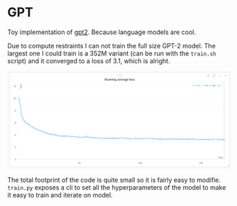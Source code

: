 # GPT  
Toy implementation of [gpt2](https://d4mucfpksywv.cloudfront.net/better-language-models/language_models_are_unsupervised_multitask_learners.pdf). Because language models are cool.

Due to compute restraints I can not train the full size GPT-2 model. The largest one I could train is a 352M variant (can be run with the `train.sh` script) and it converged to a loss of 3.1, which is alright.

![image](/images/gpt2_loss.png)

The total footprint of the code is quite small so it is fairly easy to modifie. `train.py` exposes a cli to set all the hyperparameters of the model to make it easy to train and iterate on model.
